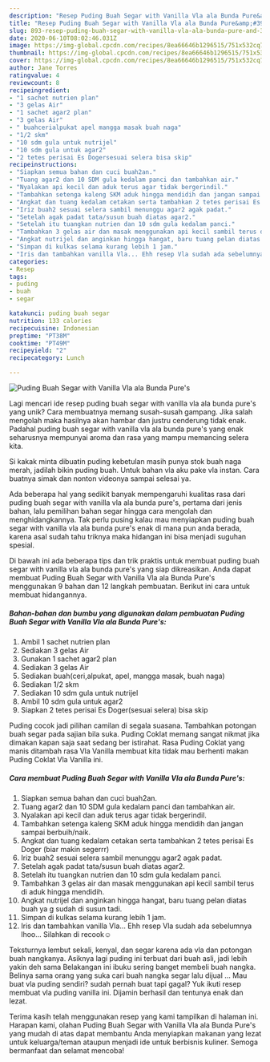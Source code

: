 ```yaml
---
description: "Resep Puding Buah Segar with Vanilla Vla ala Bunda Pure&amp;#39;s Anti Gagal"
title: "Resep Puding Buah Segar with Vanilla Vla ala Bunda Pure&amp;#39;s Anti Gagal"
slug: 893-resep-puding-buah-segar-with-vanilla-vla-ala-bunda-pure-and-39-s-anti-gagal
date: 2020-06-10T08:02:46.031Z
image: https://img-global.cpcdn.com/recipes/8ea66646b1296515/751x532cq70/puding-buah-segar-with-vanilla-vla-ala-bunda-pures-foto-resep-utama.jpg
thumbnail: https://img-global.cpcdn.com/recipes/8ea66646b1296515/751x532cq70/puding-buah-segar-with-vanilla-vla-ala-bunda-pures-foto-resep-utama.jpg
cover: https://img-global.cpcdn.com/recipes/8ea66646b1296515/751x532cq70/puding-buah-segar-with-vanilla-vla-ala-bunda-pures-foto-resep-utama.jpg
author: Jane Torres
ratingvalue: 4
reviewcount: 8
recipeingredient:
- "1 sachet nutrien plan"
- "3 gelas Air"
- "1 sachet agar2 plan"
- "3 gelas Air"
- " buahcerialpukat apel mangga masak buah naga"
- "1/2 skm"
- "10 sdm gula untuk nutrijel"
- "10 sdm gula untuk agar2"
- "2 tetes perisai Es Dogersesuai selera bisa skip"
recipeinstructions:
- "Siapkan semua bahan dan cuci buah2an."
- "Tuang agar2 dan 10 SDM gula kedalam panci dan tambahkan air."
- "Nyalakan api kecil dan aduk terus agar tidak bergerindil."
- "Tambahkan setenga kaleng SKM aduk hingga mendidih dan jangan sampai berbuih/naik."
- "Angkat dan tuang kedalam cetakan serta tambahkan 2 tetes perisai Es Doger (biar makin segerrr)"
- "Iriz buah2 sesuai selera sambil menunggu agar2 agak padat."
- "Setelah agak padat tata/susun buah diatas agar2."
- "Setelah itu tuangkan nutrien dan 10 sdm gula kedalam panci."
- "Tambahkan 3 gelas air dan masak menggunakan api kecil sambil terus di aduk hingga mendidih."
- "Angkat nutrijel dan anginkan hingga hangat, baru tuang pelan diatas buah ya g sudah di susun tadi."
- "Simpan di kulkas selama kurang lebih 1 jam."
- "Iris dan tambahkan vanilla Vla... Ehh resep Vla sudah ada sebelumnya lhoo... Silahkan di recook☺"
categories:
- Resep
tags:
- puding
- buah
- segar

katakunci: puding buah segar 
nutrition: 133 calories
recipecuisine: Indonesian
preptime: "PT38M"
cooktime: "PT49M"
recipeyield: "2"
recipecategory: Lunch

---
```



![Puding Buah Segar with Vanilla Vla ala Bunda Pure&#39;s](https://img-global.cpcdn.com/recipes/8ea66646b1296515/751x532cq70/puding-buah-segar-with-vanilla-vla-ala-bunda-pures-foto-resep-utama.jpg)

Lagi mencari ide resep puding buah segar with vanilla vla ala bunda pure&#39;s yang unik? Cara membuatnya memang susah-susah gampang. Jika salah mengolah maka hasilnya akan hambar dan justru cenderung tidak enak. Padahal puding buah segar with vanilla vla ala bunda pure&#39;s yang enak seharusnya mempunyai aroma dan rasa yang mampu memancing selera kita.

Si kakak minta dibuatin puding kebetulan masih punya stok buah naga merah, jadilah bikin puding buah. Untuk bahan vla aku pake vla instan. Cara buatnya simak dan nonton videonya sampai selesai ya.

Ada beberapa hal yang sedikit banyak mempengaruhi kualitas rasa dari puding buah segar with vanilla vla ala bunda pure&#39;s, pertama dari jenis bahan, lalu pemilihan bahan segar hingga cara mengolah dan menghidangkannya. Tak perlu pusing kalau mau menyiapkan puding buah segar with vanilla vla ala bunda pure&#39;s enak di mana pun anda berada, karena asal sudah tahu triknya maka hidangan ini bisa menjadi suguhan spesial.


Di bawah ini ada beberapa tips dan trik praktis untuk membuat puding buah segar with vanilla vla ala bunda pure&#39;s yang siap dikreasikan. Anda dapat membuat Puding Buah Segar with Vanilla Vla ala Bunda Pure&#39;s menggunakan 9 bahan dan 12 langkah pembuatan. Berikut ini cara untuk membuat hidangannya.

<!--inarticleads1-->

##### Bahan-bahan dan bumbu yang digunakan dalam pembuatan Puding Buah Segar with Vanilla Vla ala Bunda Pure&#39;s:

1. Ambil 1 sachet nutrien plan
1. Sediakan 3 gelas Air
1. Gunakan 1 sachet agar2 plan
1. Sediakan 3 gelas Air
1. Sediakan  buah(ceri,alpukat, apel, mangga masak, buah naga)
1. Sediakan 1/2 skm
1. Sediakan 10 sdm gula untuk nutrijel
1. Ambil 10 sdm gula untuk agar2
1. Siapkan 2 tetes perisai Es Doger(sesuai selera) bisa skip


Puding cocok jadi pilihan camilan di segala suasana. Tambahkan potongan buah segar pada sajian bila suka. Puding Coklat memang sangat nikmat jika dimakan kapan saja saat sedang ber istirahat. Rasa Puding Coklat yang manis ditambah rasa Vla Vanilla membuat kita tidak mau berhenti makan Puding Coklat Vla Vanilla ini. 

<!--inarticleads2-->

##### Cara membuat Puding Buah Segar with Vanilla Vla ala Bunda Pure&#39;s:

1. Siapkan semua bahan dan cuci buah2an.
1. Tuang agar2 dan 10 SDM gula kedalam panci dan tambahkan air.
1. Nyalakan api kecil dan aduk terus agar tidak bergerindil.
1. Tambahkan setenga kaleng SKM aduk hingga mendidih dan jangan sampai berbuih/naik.
1. Angkat dan tuang kedalam cetakan serta tambahkan 2 tetes perisai Es Doger (biar makin segerrr)
1. Iriz buah2 sesuai selera sambil menunggu agar2 agak padat.
1. Setelah agak padat tata/susun buah diatas agar2.
1. Setelah itu tuangkan nutrien dan 10 sdm gula kedalam panci.
1. Tambahkan 3 gelas air dan masak menggunakan api kecil sambil terus di aduk hingga mendidih.
1. Angkat nutrijel dan anginkan hingga hangat, baru tuang pelan diatas buah ya g sudah di susun tadi.
1. Simpan di kulkas selama kurang lebih 1 jam.
1. Iris dan tambahkan vanilla Vla... Ehh resep Vla sudah ada sebelumnya lhoo... Silahkan di recook☺


Teksturnya lembut sekali, kenyal, dan segar karena ada vla dan potongan buah nangkanya. Asiknya lagi puding ini terbuat dari buah asli, jadi lebih yakin deh sama Belakangan ini ibuku sering banget membeli buah nangka. Belinya sama orang yang suka cari buah nangka segar lalu dijual … Mau buat vla puding sendiri? sudah pernah buat tapi gagal? Yuk ikuti resep membuat vla puding vanilla ini. Dijamin berhasil dan tentunya enak dan lezat. 

Terima kasih telah menggunakan resep yang kami tampilkan di halaman ini. Harapan kami, olahan Puding Buah Segar with Vanilla Vla ala Bunda Pure&#39;s yang mudah di atas dapat membantu Anda menyiapkan makanan yang lezat untuk keluarga/teman ataupun menjadi ide untuk berbisnis kuliner. Semoga bermanfaat dan selamat mencoba!
